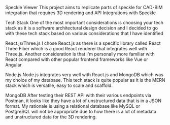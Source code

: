 Speckle Viewer
This project aims to replicate parts of speckle for CAD-BIM integration that requires 3D rendering and API Integrations with Speckle

Tech Stack
One of the most important considerations is choosing your tech stack as it is a software architectural design decision and I decided to go with these tech stack based on various considerations that I have identified

React.js/Three.js I chose React.js as there is a specific library called React Three Fiber which is a good React renderer that integrates well with Three.js. Another consideration is that I'm personally more familiar with React compared with other popular frontend frameworks like Vue or Angular

Node.js Node.js integrates very well with React.js and MongoDB which was my choice of my database. This tech stack is quite popular as it is the MERN stack which is versatile, easy to scale and scaffold.

MongoDB After testing their REST API with their various endpoints via Postman, it looks like they have a lot of unstructured data that is in a JSON format. My rationale is using a relational database like MySQL or PostgreSQL will not be appropriate due to how there is a lot of metadata and unstructured data for the 3D rendering.
